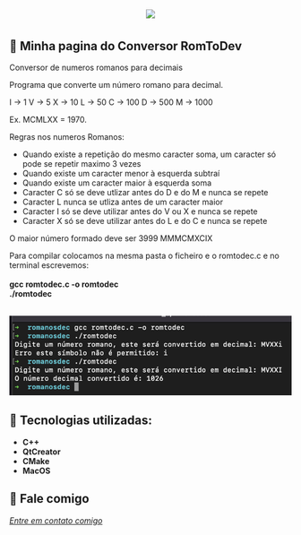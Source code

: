 <h1 align="center">
    <img width="600" src="cdev.png" />
</h1>


📌 Minha pagina do Conversor RomToDev 
------------------
Conversor de numeros romanos para decimais

Programa que converte um número romano para decimal. 

I -> 1
V -> 5
X -> 10
L -> 50
C -> 100
D -> 500
M -> 1000

Ex. MCMLXX = 1970.

Regras nos numeros Romanos:
- Quando existe a repetição do mesmo caracter soma, um caracter só pode se repetir maximo 3 vezes
- Quando existe um caracter menor à esquerda subtraí
- Quando existe um caracter maior à esquerda soma
- Caracter C só se deve utlizar antes do D e do M e nunca se repete
- Caracter L nunca se utliza antes de um caracter maior
- Caracter I só se deve utilizar antes do V ou X e nunca se repete
- Caracter X só se deve utilizar antes do L e do C e nunca se repete

O maior número formado deve ser 3999 MMMCMXCIX

Para compilar colocamos na mesma pasta o ficheiro e o romtodec.c e no terminal escrevemos:<br>
<br>
<strong>gcc romtodec.c -o romtodec</strong><br>
<strong>./romtodec</strong><br>
<br>

<img src="grafico.jpg" >


🔧 Tecnologias utilizadas:
------------------

- <strong>C++</strong>
- <strong>QtCreator</strong>
- <strong>CMake</strong>
- <strong>MacOS</strong>

💬 Fale comigo
------------------
[*Entre em contato comigo*](https://www.linkedin.com/in/ivo-baptista-3712144/)



